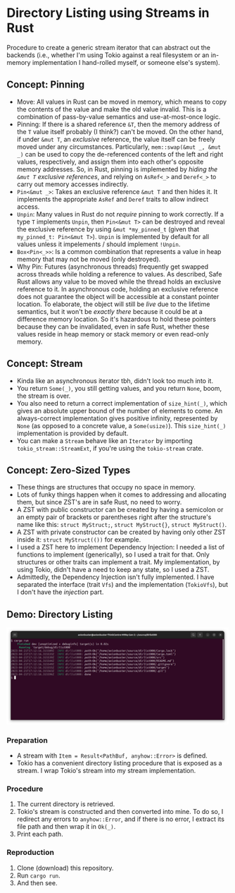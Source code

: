 # Directory Listing using Streams in Rust

Procedure to create a generic stream iterator that can abstract out
the backends (i.e., whether I'm using Tokio against a real filesystem
or an in-memory implementation I hand-rolled myself, or someone else's
system).

## Concept: Pinning

- Move: All values in Rust can be moved in memory, which means to
copy the contents of the value and make the old value invalid. This is
a combination of pass-by-value semantics and use-at-most-once logic.
- Pinning: If there is a shared reference `&T`, then the memory address
of the `T` value itself probably (I think?) can't be moved. On the
other hand, if under `&mut T`, an *exclusive* reference, the value
itself can be freely moved under any circumstances. Particularly,
`mem::swap(&mut _, &mut _)` can be used to copy the de-referenced
contents of the left and right values, respectively, and assign them
into each other's opposite memory addresses. So, in Rust, pinning is
implemented by *hiding the `&mut T` exclusive references*, and relying
on `AsRef<_>` and `Deref<_>` to carry out memory accesses indirectly.
- `Pin<&mut _>`: Takes an exclusive reference `&mut T` and then hides
it. It implements the appropriate `AsRef` and `Deref` traits to allow
indirect access.
- `Unpin`: Many values in Rust do not *require* pinning to work correctly.
If a type `T` implements `Unpin`, then `Pin<&mut T>` can be destroyed
and reveal the exclusive reference by using `&mut *my_pinned_t`
(given that `my_pinned_t: Pin<&mut T>`). `Unpin` is implemented by
default for all values unless it impelements / should implement `!Unpin`.
- `Box<Pin<_>>`: Is a common combination that represents a value in
heap memory that may not be moved (only destroyed).
- Why Pin: Futures (asynchronous threads) frequently get swapped across
threads while holding a reference to values. As described, Safe Rust
allows any value to be moved while the thread holds an exclusive reference to it.
In asynchronous code, holding an exclusive reference does not guarantee
the object will be accessible at a constant pointer location. To
elaborate, the object will still be *live* due to the lifetime
semantics, but it won't be *exactly there* because it could be at a
difference memory location. So it's hazardous to hold these pointers
because they can be invalidated, even in safe Rust, whether these values
reside in heap memory or stack memory or even read-only memory.

## Concept: Stream

- Kinda like an asynchronous iterator tbh, didn't look too much into it.
- You return `Some(_)`, you still getting values, and you return `None`,
boom, the stream is over.
- You also need to return a correct implementation of `size_hint(_)`,
which gives an absolute upper bound of the number of elements to come.
An always-correct implementation gives positive infinity, represented
by `None` (as opposed to a concrete value, a `Some(usize)`). This
`size_hint(_)` implementation is provided by default.
- You can make a `Stream` behave like an `Iterator` by importing
`tokio_stream::StreamExt`, if you're using the `tokio-stream` crate.

## Concept: Zero-Sized Types

- These things are structures that occupy no space in memory.
- Lots of funky things happen when it comes to addressing and allocating
them, but since ZST's are in safe Rust, no need to worry.
- A ZST with public constructor can be created by having a semicolon
or an empty pair of brackets or parentheses right after the structure's
name like this: `struct MyStruct;`, `struct MyStruct{}`,
`struct MyStruct()`.
- A ZST with private constructor can be created by having only other ZST
inside it: `struct MyStruct(())` for example.
- I used a ZST here to implement Dependency Injection: I needed a list
of functions to implement (generically), so I used a trait for that.
Only structures or other traits can implement a trait. My implementation,
by using Tokio, didn't have a need to keep any state, so I used a ZST.
- Admittedly, the Dependency Injection isn't fully implemented.
I have separated the interface (trait `Vfs`) and the implementation
(`TokioVfs`), but I don't have the *injection* part.

## Demo: Directory Listing

![Screenshot](sshot.png "Screenshot")

### Preparation

- A stream with `Item = Result<PathBuf, anyhow::Error>` is defined.
- Tokio has a convenient directory listing procedure that is exposed
as a stream. I wrap Tokio's stream into my stream implementation.

### Procedure

1. The current directory is retrieved.
2. Tokio's stream is constructed and then converted into mine. To do so,
I redirect any errors to `anyhow::Error`, and if there is no error, I
extract its file path and then wrap it in `Ok(_)`.
3. Print each path.

### Reproduction

1. Clone (download) this repository.
2. Run `cargo run`.
3. And then see.
